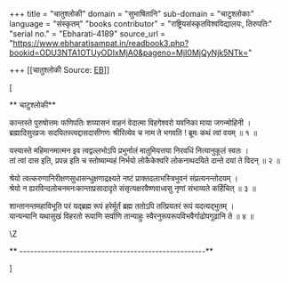 +++
title = "चातुश्लोकी"
domain = "सुभाषितानि"
sub-domain = "चाटुश्लोकाः"
language = "संस्कृतम्"
"books contributor" = "राष्ट्रियसंस्कृतविश्वविद्यालयः, तिरुपतिः"
"serial no." = "Ebharati-4189"
source_url = "https://www.ebharatisampat.in/readbook3.php?bookid=ODU3NTA1OTUyODIxMjA0&pageno=MjI0MjQyNjk5NTk="

+++
[[चातुश्लोकी	Source: [EB](https://www.ebharatisampat.in/readbook3.php?bookid=ODU3NTA1OTUyODIxMjA0&pageno=MjI0MjQyNjk5NTk=)]]

\[

** चाटुश्लोकी**


कान्तस्ते पुरुषोत्तमः फणिपतिः शय्यासनं वाहनं वेदात्मा विहगेश्वरो यवनिका माया जगन्मोहिनी ।  
ब्रह्मादिसुरव्रजः सदयितस्त्वद्दासदासीगणः श्रीरित्येव च नाम ते भगवति ! ब्रूमः कथं त्वां वयम् ॥ १ ॥


यस्यास्ते महिमानमात्मन इव त्वद्वल्लभोऽपि प्रभुर्नालं मातुमियत्तया निरवधिं नित्यानुकूलं स्वतः ।  
तां त्वां दास इति, प्रपन्न इति च स्तोष्याम्यहं निर्भयो लोकैकेश्वरि लोकनाथदयिते दान्ते दयां ते विदन् ॥ २ ॥


श्रेयो त्वत्करुणानिरीक्षणसुधासन्धुक्षणाद्रक्ष्यते नष्टं प्राक्तदलाभस्त्रिभुवनं संप्रत्यनन्तोदयम् ।  
श्रेयो न ह्यरविन्दलोचनमनःकान्ताप्रसादादृते संसृत्यक्षरवैष्णवाध्वसु नृणां संभाव्यते कर्हिचित् ॥ ३ ॥


शान्तानन्तमहाविभूति परं यद्ब्रह्म रूपं हरेर्मूर्तं ब्रह्म ततोऽपि तत्प्रियतरं रूपं यदत्यद्भुतम् ।  
यान्यन्यानि यथासुखं विहरतो रूपाणि सर्वाणि तान्याहुः स्वैरनुरूपरूपविभवैर्गाढोपगूढानि ते ॥ ४ ॥

\\Z

** ----------------------------------------------------**










\]
